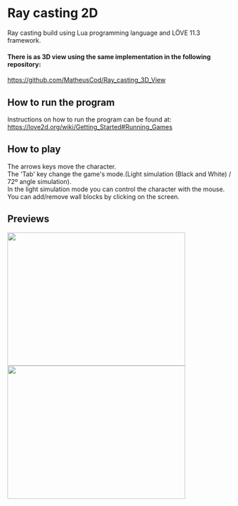 # Ray casting 2D
Ray casting build using Lua programming language and LÖVE 11.3 framework.

#### There is as 3D view using the same implementation in the following repository:
https://github.com/MatheusCod/Ray_casting_3D_View

## How to run the program
Instructions on how to run the program can be found at: https://love2d.org/wiki/Getting_Started#Running_Games

## How to play
The arrows keys move the character.<br>
The 'Tab' key change the game's mode.(Light simulation (Black and White) / 72º angle simulation).<br>
In the light simulation mode you can control the character with the mouse.<br>
You can add/remove wall blocks by clicking on the screen.

## Previews
<p>
  <img src="https://github.com/MatheusCod/Ray_casting_2D/blob/master/preview1.gif" width="400" height="300">
  <img src="https://github.com/MatheusCod/Ray_casting_2D/blob/master/preview2.gif" width="400" height="300">
</p>
